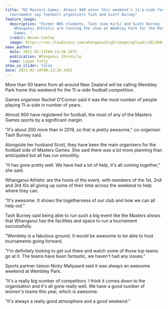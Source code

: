 ```yaml
---
title: "NZ Masters Games: Almost 900 enter this weekend's 11-a-side football
  tournament say football organisers Tash and Scott Burney"
feature_image:
  description: "Former WHS students, Tash (nee Kirk) and Scott Burney from
    Whanganui Athletic are running the show at Wembley Park for the Masters
    Games. "
  credit: Bevan Conley
  image: https://res.cloudinary.com/whanganuihigh/image/upload/v1613693674/News/Tash_and_Scott_Burney._chron_13.2.21_photo_bevan_conley.jpg
news_author:
  date: 2021-02-13T00:13:20.287Z
  publication: Whanganui Chronicle
  name: Logan Tutty
show_in_slider: false
date: 2021-02-19T00:13:20.345Z
---
```

More than 50 teams from all around New Zealand will be calling Wembley Park home this weekend for the 11-a-side football competition.

Games organiser Rachel O'Connor said it was the most number of people playing 11-a-side in number of years.

Almost 900 have registered for football, the most of any of the Masters Games sports by a significant margin.

"It's about 200 more than in 2019, so that is pretty awesome," co-organiser Tash Burney said.

Alongside her husband Scott, they have been the main organisers for the football side of Masters Games. She said there was a lot more planning than anticipated but all has run smoothly.

"It has gone pretty well. We have had a lot of help, it's all coming together," she said.

Whanganui Athletic are the hosts of the event, with members of the 1st, 2nd and 3rd XIs all giving up some of their time across the weekend to help where they can.

"It's awesome. It shows the togetherness of our club and how we can all help out."

Tash Burney said being able to run such a big event like the Masters shows that Whanganui has the facilities and space to run a tournament successfully.

"Wembley is a fabulous ground. It would be awesome to be able to host tournaments going forward.

"I'm definitely looking to get out there and watch some of those top teams go at it. The teams have been fantastic, we haven't had any issues."

Sports partner liaison Nicky Malipaard said it was always an awesome weekend at Wembley Park.

"It's a really big number of competitors. I think it comes down to the organisation and it's all gone really well. We have a good number of women's teams this year, which is awesome.

"It's always a really good atmosphere and a good weekend."